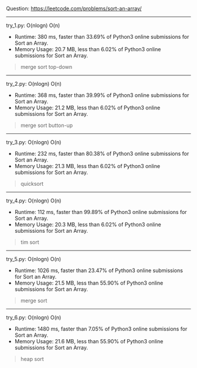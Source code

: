 Question: https://leetcode.com/problems/sort-an-array/

---

try_1.py: O(nlogn) O(n)
* Runtime: 380 ms, faster than 33.69% of Python3 online submissions for Sort an Array.
* Memory Usage: 20.7 MB, less than 6.02% of Python3 online submissions for Sort an Array.

> merge sort
> top-down

---

try_2.py: O(nlogn) O(n)
* Runtime: 368 ms, faster than 39.99% of Python3 online submissions for Sort an Array.
* Memory Usage: 21.2 MB, less than 6.02% of Python3 online submissions for Sort an Array.

> merge sort
> button-up

---

try_3.py: O(nlogn) O(n)
* Runtime: 232 ms, faster than 80.38% of Python3 online submissions for Sort an Array.
* Memory Usage: 21.3 MB, less than 6.02% of Python3 online submissions for Sort an Array.

> quicksort

---

try_4.py: O(nlogn) O(n)
* Runtime: 112 ms, faster than 99.89% of Python3 online submissions for Sort an Array.
* Memory Usage: 20.3 MB, less than 6.02% of Python3 online submissions for Sort an Array.

> tim sort

---

try_5.py: O(nlogn) O(n)

* Runtime: 1026 ms, faster than 23.47% of Python3 online submissions for Sort an Array.
* Memory Usage: 21.5 MB, less than 55.90% of Python3 online submissions for Sort an Array.

> merge sort

---

try_6.py: O(nlogn) O(n)

* Runtime: 1480 ms, faster than 7.05% of Python3 online submissions for Sort an Array.
* Memory Usage: 21.6 MB, less than 55.90% of Python3 online submissions for Sort an Array.

> heap sort